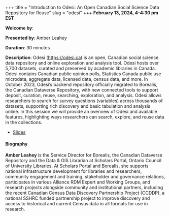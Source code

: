 +++
title = "Introduction to Odesi: An Open Canadian Social Science Data Repository for Reuse"
slug = "odesi"
+++
**February 13, 2024, 4-4:30 pm EST**

**Welcome by**: 

**Presented by**: Amber Leahey

**Duration**: 30 minutes

**Description**: Odesi (https://odesi.ca) is an open, Canadian social science data repository and online
exploration and analysis tool. Odesi hosts over 5,700 datasets, curated and preserved by academic libraries in
Canada. Odesi contains Canadian public opinion polls, Statistics Canada public use microdata, aggregate data,
licensed data, census data, and more. In October 2023, Odesi’s backend repository officially migrated to
Borealis, the Canadian Dataverse Repository, with new connected tools to support deposit, curation, reuse,
searching, exploration, and analysis. Odesi allows researchers to search for survey questions (variables)
across thousands of datasets, supporting rich discovery and basic tabulation and analysis online. In this
session we will provide an overview of Odesi and available features, highlighting ways researchers can search,
explore, and reuse data in the collections.

* [Slides](https://drive.google.com/file/d/1JsJy_Bbhg4QATFRM8WhFfjgTODgX9GIU/view)

#### Biography

**Amber Leahey** is the Service Director for Borealis, the
Canadian Dataverse Repository and the Data & GIS Librarian
at Scholars Portal, Ontario Council of University Libraries.
At Scholars Portal and Borealis, she supports national infrastructure
development for libraries and researchers, community engagement and training,
stakeholder and governance relations, participates in various Alliance
RDM Expert and Working Groups, and research projects alongside community
and institutional partners, including the recent Canadian Census
Data Discovery Partnership Project (CCDDP), a national SSHRC funded
partnership project to improve discovery and access to historical
and current Census data in all formats for use in research.
